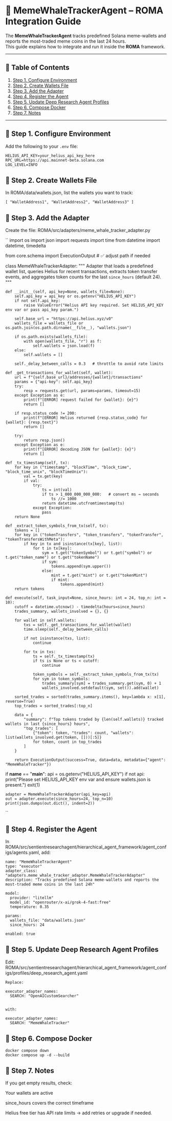 # 🐳 MemeWhaleTrackerAgent – ROMA Integration Guide

The **MemeWhaleTrackerAgent** tracks predefined Solana meme-wallets and reports the most-traded meme coins in the last 24 hours.  
This guide explains how to integrate and run it inside the **ROMA** framework.

---

## 📖 Table of Contents
1. [Step 1. Configure Environment](#-step-1-configure-environment)  
2. [Step 2. Create Wallets File](#-step-2-create-wallets-file)  
3. [Step 3. Add the Adapter](#-step-3-add-the-adapter)  
4. [Step 4. Register the Agent](#-step-4-register-the-agent)  
5. [Step 5. Update Deep Research Agent Profiles](#-step-5-update-deep-research-agent-profiles)
6. [Step 6. Compose Docker](#-step-6-Compose-Docker)
7. [Step 7. Notes](#-step-7-Notes)  

---

## 📌 Step 1. Configure Environment

Add the following to your `.env` file:

```env
HELIUS_API_KEY=your_helius_api_key_here
RPC_URL=https://api.mainnet-beta.solana.com
LOG_LEVEL=INFO
```

## 📌 Step 2. Create Wallets File

In ROMA/data/wallets.json, list the wallets you want to track:

``
[
  "WalletAddress1",
  "WalletAddress2",
  "WalletAddress3"
]
``
## 📌 Step 3. Add the Adapter

Create the file:
ROMA/src/adapters/meme_whale_tracker_adapter.py

``
import os
import json
import requests
import time
from datetime import datetime, timedelta

from core.schema import ExecutionOutput   # ✅ adjust path if needed

class MemeWhaleTrackerAdapter:
    """
    Adapter that loads a predefined wallet list, queries Helius for recent
    transactions, extracts token transfer events, and aggregates token counts
    for the last `since_hours` (default 24).
    """

    def __init__(self, api_key=None, wallets_file=None):
        self.api_key = api_key or os.getenv("HELIUS_API_KEY")
        if not self.api_key:
            raise ValueError("Helius API key required. Set HELIUS_API_KEY env var or pass api_key param.")

        self.base_url = "https://api.helius.xyz/v0"
        wallets_file = wallets_file or os.path.join(os.path.dirname(__file__), "wallets.json")

        if os.path.exists(wallets_file):
            with open(wallets_file, "r") as f:
                self.wallets = json.load(f)
        else:
            self.wallets = []

        self._delay_between_calls = 0.3   # throttle to avoid rate limits

    def _get_transactions_for_wallet(self, wallet):
        url = f"{self.base_url}/addresses/{wallet}/transactions"
        params = {"api-key": self.api_key}
        try:
            resp = requests.get(url, params=params, timeout=15)
        except Exception as e:
            print(f"[ERROR] request failed for {wallet}: {e}")
            return []

        if resp.status_code != 200:
            print(f"[ERROR] Helius returned {resp.status_code} for {wallet}: {resp.text}")
            return []

        try:
            return resp.json()
        except Exception as e:
            print(f"[ERROR] decoding JSON for {wallet}: {e}")
            return []

    def _tx_timestamp(self, tx):
        for key in ("timestamp", "blockTime", "block_time", "block_time_unix", "blockTimeUnix"):
            val = tx.get(key)
            if val:
                try:
                    ts = int(val)
                    if ts > 1_000_000_000_000:   # convert ms → seconds
                        ts //= 1000
                    return datetime.utcfromtimestamp(ts)
                except Exception:
                    pass
        return None

    def _extract_token_symbols_from_tx(self, tx):
        tokens = []
        for key in ("tokenTransfers", "token_transfers", "tokenTransfer", "tokenTransfersWithMeta"):
            if key in tx and isinstance(tx[key], list):
                for t in tx[key]:
                    sym = t.get("tokenSymbol") or t.get("symbol") or t.get("token_name") or t.get("tokenName")
                    if sym:
                        tokens.append(sym.upper())
                    else:
                        mint = t.get("mint") or t.get("tokenMint")
                        if mint:
                            tokens.append(mint)
        return tokens

    def execute(self, task_input=None, since_hours: int = 24, top_n: int = 10):
        cutoff = datetime.utcnow() - timedelta(hours=since_hours)
        trades_summary, wallets_involved = {}, {}

        for wallet in self.wallets:
            txs = self._get_transactions_for_wallet(wallet)
            time.sleep(self._delay_between_calls)

            if not isinstance(txs, list):
                continue

            for tx in txs:
                ts = self._tx_timestamp(tx)
                if ts is None or ts < cutoff:
                    continue

                token_symbols = self._extract_token_symbols_from_tx(tx)
                for sym in token_symbols:
                    trades_summary[sym] = trades_summary.get(sym, 0) + 1
                    wallets_involved.setdefault(sym, set()).add(wallet)

        sorted_trades = sorted(trades_summary.items(), key=lambda x: x[1], reverse=True)
        top_trades = sorted_trades[:top_n]

        data = {
            "summary": f"Top tokens traded by {len(self.wallets)} tracked wallets in last {since_hours} hours",
            "top_trades": [
                {"token": token, "trades": count, "wallets": list(wallets_involved.get(token, []))[:5]}
                for token, count in top_trades
            ]
        }

        return ExecutionOutput(success=True, data=data, metadata={"agent": "MemeWhaleTracker"})


if __name__ == "__main__":
    api = os.getenv("HELIUS_API_KEY")
    if not api:
        print("Please set HELIUS_API_KEY env var and ensure wallets.json is present.")
        exit(1)

    adapter = MemeWhaleTrackerAdapter(api_key=api)
    out = adapter.execute(since_hours=24, top_n=10)
    print(json.dumps(out.dict(), indent=2))
``
## 📌 Step 4. Register the Agent

In ROMA/src/sentientresearchagent/hierarchical_agent_framework/agent_configs/agents.yaml, add:

```
name: "MemeWhaleTrackerAgent"
type: "executor"
adapter_class: "adapters.meme_whale_tracker_adapter.MemeWhaleTrackerAdapter"
description: "Tracks predefined Solana meme-wallets and reports the most-traded meme coins in the last 24h"

model:
  provider: "litellm"
  model_id: "openrouter/x-ai/grok-4-fast:free"
  temperature: 0.35

params:
  wallets_file: "data/wallets.json"
  since_hours: 24

enabled: true
```

## 📌 Step 5. Update Deep Research Agent Profiles

Edit:
ROMA/src/sentientresearchagent/hierarchical_agent_framework/agent_configs/profiles/deep_research_agent.yaml

```
Replace:

executor_adapter_names:
  SEARCH: "OpenAICustomSearcher"


with:

executor_adapter_names:
  SEARCH: "MemeWhaleTracker"

```

## 📌 Step 6. Compose Docker
```
docker compose down
docker compose up -d --build
```

## 📌 Step 7. Notes

If you get empty results, check:

Your wallets are active

since_hours covers the correct timeframe

Helius free tier has API rate limits → add retries or upgrade if needed.
